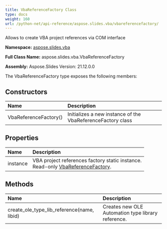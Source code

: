 ```yaml
---
title: VbaReferenceFactory Class
type: docs
weight: 160
url: /python-net/api-reference/aspose.slides.vba/vbareferencefactory/
---
```


Allows to create VBA project references via COM interface

**Namespace:** [aspose.slides.vba](/slides/python-net/api-reference/aspose.slides.vba/)

**Full Class Name:** aspose.slides.vba.VbaReferenceFactory

**Assembly:**  Aspose.Slides Version: 21.12.0.0

The VbaReferenceFactory type exposes the following members:
## **Constructors**
|**Name**|**Description**|
| :- | :- |
|VbaReferenceFactory()|Initializes a new instance of the VbaReferenceFactory class|
## **Properties**
|**Name**|**Description**|
| :- | :- |
|instance|VBA project references factory static instance.<br/>            Read-only [VbaReferenceFactory](/slides/python-net/api-reference/aspose.slides.vba/vbareferencefactory/).|
## **Methods**
|**Name**|**Description**|
| :- | :- |
|create_ole_type_lib_reference(name, libid)|Creates new OLE Automation type library reference.|

